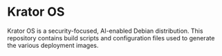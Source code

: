 # Krator OS

Krator OS is a security-focused, AI-enabled Debian distribution. This repository contains build scripts and configuration files used to generate the various deployment images.
